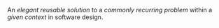 <div id="def-se-design-pattern">

An _elegant reusable solution_ to a _commonly recurring problem_ within a _given context_ in software design. 

</div>